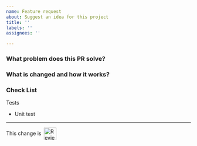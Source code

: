 ```yaml
---
name: Feature request
about: Suggest an idea for this project
title: ''
labels: ''
assignees: ''

---
```


<!--
Thank you for contributing to TiDB! Please read TiDB's [CONTRIBUTING](https://github.com/go-jvm/gojvm/blob/master/CONTRIBUTING.md) document **BEFORE** filing this PR.
-->

### What problem does this PR solve? <!--add issue link with summary if exists-->



### What is changed and how it works?




### Check List <!--REMOVE the items that are not applicable-->

Tests <!-- At least one of them must be included. -->

 - Unit test

<!-- Reviewable:start -->
---
This change is [<img src="https://reviewable.io/review_button.svg" height="34" align="absmiddle" alt="Reviewable"/>](https://github.com/go-jvm/gojvm)
<!-- Reviewable:end -->
